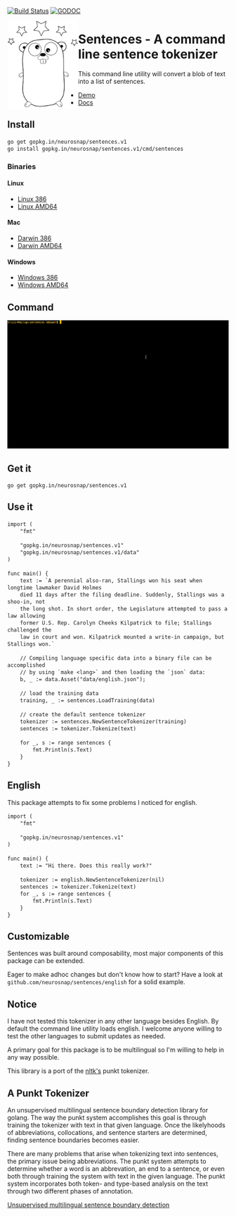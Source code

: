 [![Build Status](https://travis-ci.org/neurosnap/sentences.svg)](https://travis-ci.org/neurosnap/sentences)
[![GODOC](https://godoc.org/github.com/nathany/looper?status.svg)](https://godoc.org/gopkg.in/neurosnap/sentences.v1)

<a href="https://github.com/hackraft/gophericons"><img src="gopher.png" align="left" height="200"></a>

Sentences - A command line sentence tokenizer
=============================================

This command line utility will convert a blob of text into a list of sentences.

* [Demo](http://sentences.erock.io)
* [Docs](https://godoc.org/gopkg.in/neurosnap/sentences.v1)

Install
-------

```
go get gopkg.in/neurosnap/sentences.v1
go install gopkg.in/neurosnap/sentences.v1/cmd/sentences
```

### Binaries

#### Linux

* [Linux 386](https://s3-us-west-2.amazonaws.com/sentence-binaries/sentences_linux-386.tar.gz)
* [Linux AMD64](https://s3-us-west-2.amazonaws.com/sentence-binaries/sentences_linux-amd64.tar.gz)

#### Mac

* [Darwin 386](https://s3-us-west-2.amazonaws.com/sentence-binaries/sentences_darwin-386.tar.gz)
* [Darwin AMD64](https://s3-us-west-2.amazonaws.com/sentence-binaries/sentences_darwin-amd64.tar.gz)

#### Windows

* [Windows 386](https://s3-us-west-2.amazonaws.com/sentence-binaries/sentences_windows-386.tar.gz)
* [Windows AMD64](https://s3-us-west-2.amazonaws.com/sentence-binaries/sentences_windows-amd64.tar.gz)

Command
-------

![Command line](sentences.gif?raw=true)

Get it
------

```
go get gopkg.in/neurosnap/sentences.v1
```

Use it
------

```
import (
    "fmt"

    "gopkg.in/neurosnap/sentences.v1"
    "gopkg.in/neurosnap/sentences.v1/data"
)

func main() {
    text := `A perennial also-ran, Stallings won his seat when longtime lawmaker David Holmes
    died 11 days after the filing deadline. Suddenly, Stallings was a shoo-in, not
    the long shot. In short order, the Legislature attempted to pass a law allowing
    former U.S. Rep. Carolyn Cheeks Kilpatrick to file; Stallings challenged the
    law in court and won. Kilpatrick mounted a write-in campaign, but Stallings won.`

    // Compiling language specific data into a binary file can be accomplished
    // by using `make <lang>` and then loading the `json` data:
    b, _ := data.Asset("data/english.json");

    // load the training data
    training, _ := sentences.LoadTraining(data)

    // create the default sentence tokenizer
    tokenizer := sentences.NewSentenceTokenizer(training)
    sentences := tokenizer.Tokenize(text)

    for _, s := range sentences {
        fmt.Println(s.Text)
    }
}
```

English
-------

This package attempts to fix some problems I noticed for english.

```
import (
    "fmt"

    "gopkg.in/neurosnap/sentences.v1"
)

func main() {
    text := "Hi there. Does this really work?"

    tokenizer := english.NewSentenceTokenizer(nil)
    sentences := tokenizer.Tokenize(text)
    for _, s := range sentences {
        fmt.Println(s.Text)
    }
}
```

Customizable
------------

Sentences was built around composability, most major components of this package
can be extended.

Eager to make adhoc changes but don't know how to start?
Have a look at `github.com/neurosnap/sentences/english` for a solid example.

Notice
------

I have not tested this tokenizer in any other language besides English.  By default
the command line utility loads english. I welcome anyone willing to test the
other languages to submit updates as needed.

A primary goal for this package is to be multilingual so I'm willing to help in
any way possible.

This library is a port of the [nltk's](http://www.nltk.org) punkt tokenizer.

A Punkt Tokenizer
-----------------

An unsupervised multilingual sentence boundary detection library for golang.
The way the punkt system accomplishes this goal is through training the tokenizer
with text in that given language.  Once the likelyhoods of abbreviations, collocations,
and sentence starters are determined, finding sentence boundaries becomes easier.

There are many problems that arise when tokenizing text into sentences, the primary
issue being abbreviations.  The punkt system attempts to determine whether a  word
is an abbrevation, an end to a sentence, or even both through training the system with text
in the given language.  The punkt system incorporates both token- and type-based
analysis on the text through two different phases of annotation.

[Unsupervised multilingual sentence boundary detection](http://citeseerx.ist.psu.edu/viewdoc/download;jsessionid=BAE5C34E5C3B9DC60DFC4D93B85D8BB1?doi=10.1.1.85.5017&rep=rep1&type=pdf)

